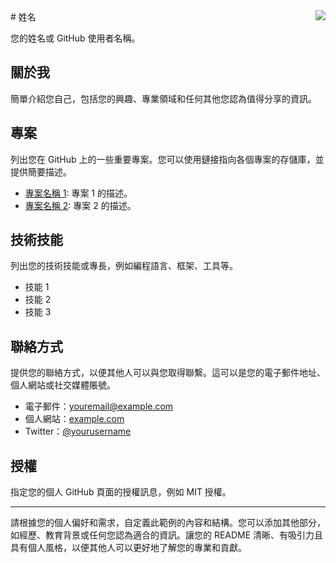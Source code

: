 <img align="right" src="https://github-readme-stats.vercel.app/api?username=syxuan&show_icons=true&icon_color=CE1D2D&text_color=718096&bg_color=ffffff&hide_title=true" />
# 姓名

您的姓名或 GitHub 使用者名稱。

## 關於我

簡單介紹您自己，包括您的興趣、專業領域和任何其他您認為值得分享的資訊。

## 專案

列出您在 GitHub 上的一些重要專案。您可以使用鏈接指向各個專案的存儲庫，並提供簡要描述。

- [專案名稱 1](link-to-repo1): 專案 1 的描述。
- [專案名稱 2](link-to-repo2): 專案 2 的描述。

## 技術技能

列出您的技術技能或專長，例如編程語言、框架、工具等。

- 技能 1
- 技能 2
- 技能 3

## 聯絡方式

提供您的聯絡方式，以便其他人可以與您取得聯繫。這可以是您的電子郵件地址、個人網站或社交媒體賬號。

- 電子郵件：youremail@example.com
- 個人網站：[example.com](https://example.com)
- Twitter：[@yourusername](https://twitter.com/yourusername)

## 授權

指定您的個人 GitHub 頁面的授權訊息，例如 MIT 授權。

---

請根據您的個人偏好和需求，自定義此範例的內容和結構。您可以添加其他部分，如經歷、教育背景或任何您認為適合的資訊。讓您的 README 清晰、有吸引力且具有個人風格，以便其他人可以更好地了解您的專業和貢獻。


<!--
**weng8669/weng8669** is a ✨ _special_ ✨ repository because its `README.md` (this file) appears on your GitHub profile.

Here are some ideas to get you started:

- 🔭 I’m currently working on ...
- 🌱 I’m currently learning ...
- 👯 I’m looking to collaborate on ...
- 🤔 I’m looking for help with ...
- 💬 Ask me about ...
- 📫 How to reach me: ...
- 😄 Pronouns: ...
- ⚡ Fun fact: ...
-->
